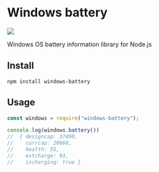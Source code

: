 # Windows battery
[![](https://img.shields.io/npm/v/windows-battery.svg)](https://github.com/0xsuid/windows-battery)

Windows OS battery information library for Node.js

## Install
```
npm install windows-battery
```

## Usage
```js
const windows = require("windows-battery");

console.log(windows.battery())
//  { designcap: 37490,
//    currcap: 20660,
//    health: 55,
//    estcharge: 93,
//    ischarging: true }
```